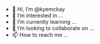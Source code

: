 - 👋 Hi, I’m @kyemckay
- 👀 I’m interested in ...
- 🌱 I’m currently learning ...
- 💞️ I’m looking to collaborate on ...
- 📫 How to reach me ...

<!---
kyemckay/kyemckay is a ✨ special ✨ repository because its `README.md` (this file) appears on your GitHub profile.
You can click the Preview link to take a look at your changes.
--->
